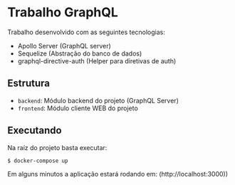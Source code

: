# Trabalho GraphQL

Trabalho desenvolvido com as seguintes tecnologias:

* Apollo Server (GraphQL server)
* Sequelize (Abstração do banco de dados)
* graphql-directive-auth (Helper para diretivas de auth)

## Estrutura

* `backend`: Módulo backend do projeto (GraphQL Server)
* `frontend`: Módulo cliente WEB do projeto

## Executando

Na raíz do projeto basta executar:

```
$ docker-compose up
```

Em alguns minutos a aplicação estará rodando em: (http://localhost:3000))

